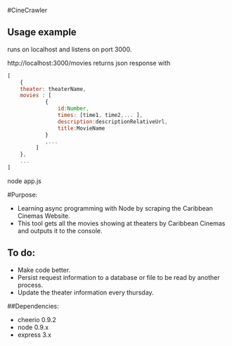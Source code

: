 #CineCrawler
## Usage example
runs on localhost and listens on port 3000.

http://localhost:3000/movies returns json response with
```javascript
[
	{
	theater: theaterName,
	movies : [
			{
				id:Number,
				times: [time1, time2,... ],
				description:descriptionRelativeUrl,
				title:MovieName
			}
			,...
		 ]
	},
	...
]
```
node app.js

#Purpose:
* Learning async programming with Node by scraping the Caribbean Cinemas Website.
* This tool gets all the movies showing at theaters by Caribbean Cinemas and outputs it to the console.

## To do:
* Make code better.
* Persist request information to a database or file to be read by another process.
* Update the theater information every thursday.


##Dependencies:
* cheerio 0.9.2
* node 0.9.x 
* express 3.x